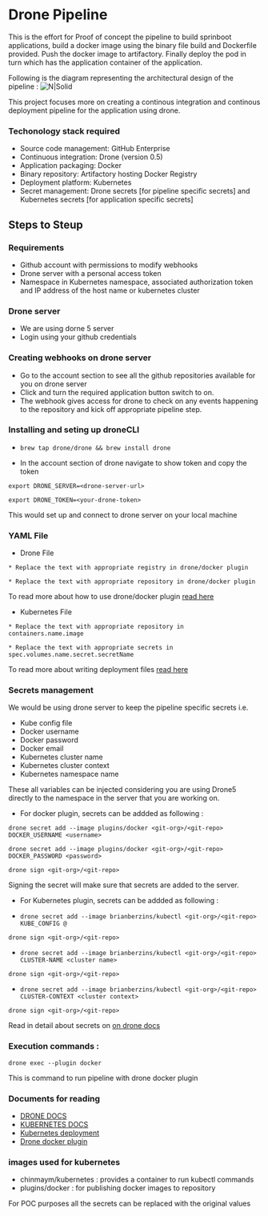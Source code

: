 
# Drone Pipeline 

This is the effort for Proof of concept the pipeline to build sprinboot applications, build a docker image using the binary 
file build and Dockerfile provided. Push the docker image to artifactory. Finally deploy the pod in turn which has the 
application container of the application.

Following is the diagram representing the architectural design of the pipeline :
![N|Solid](https://git.target.com/storage/user/5615/files/2c61f5f6-bffb-11e6-85c9-42410d2e8156)


This project focuses more on creating a continous integration and continous deployment pipeline for the application using drone.

### Techonology stack required
* Source code management: GitHub Enterprise
* Continuous integration: Drone (version 0.5)
* Application packaging: Docker
* Binary repository: Artifactory hosting Docker Registry
* Deployment platform: Kubernetes
* Secret management: Drone secrets [for pipeline specific secrets] and Kubernetes secrets [for application specific secrets]

## Steps to Steup

### Requirements
* Github account with permissions to modify webhooks
* Drone server with a personal access token
* Namespace in Kubernetes namespace, associated authorization token and IP address of the host name or kubernetes cluster 

### Drone server
* We are using dorne 5 server
* Login using your github credentials

### Creating webhooks on drone server
* Go to the account section to see all the github repositories available for you on drone server
* Click and turn the required application button switch to on.
* The webhook gives access for drone to check on any events happening to the repository and kick off appropriate pipeline step.

### Installing and seting up droneCLI 

* ```brew tap drone/drone && brew install drone```

* In the account section of drone navigate to show token and copy the token

```export DRONE_SERVER=<drone-server-url>```

```export DRONE_TOKEN=<your-drone-token>```

This would set up and connect to drone server on your local machine

### YAML File
* Drone File

```* Replace the text with appropriate registry in drone/docker plugin```

```* Replace the text with appropriate repository in drone/docker plugin```

To read more about how to use drone/docker plugin [read here](https://github.com/drone-plugins/drone-docker)

* Kubernetes File

```* Replace the text with appropriate repository in containers.name.image```

```* Replace the text with appropriate secrets in spec.volumes.name.secret.secretName```


To read more about writing deployment files [read here](http://kubernetes.io/docs/user-guide/deployments/)

### Secrets management

We would be using drone server to keep the pipeline specific secrets i.e.
* Kube config file
* Docker username
* Docker password
* Docker email
* Kubernetes cluster name
* Kubernetes cluster context
* Kubernetes namespace name

These all variables can be injected considering you are using Drone5 directly to the namespace in the server that you are working on.
* For docker plugin, secrets can be addded as following :

```drone secret add --image plugins/docker <git-org>/<git-repo> DOCKER_USERNAME <username>```

```drone secret add --image plugins/docker <git-org>/<git-repo> DOCKER_PASSWORD <password>```

```drone sign <git-org>/<git-repo>```

Signing the secret will make sure that secrets are added to the server.

* For Kubernetes plugin, secrets can be addded as following :

* ```drone secret add --image brianberzins/kubectl <git-org>/<git-repo> KUBE_CONFIG @```

```drone sign <git-org>/<git-repo>```

* ```drone secret add --image brianberzins/kubectl <git-org>/<git-repo> CLUSTER-NAME <cluster name>```

```drone sign <git-org>/<git-repo>```

* ```drone secret add --image brianberzins/kubectl <git-org>/<git-repo> CLUSTER-CONTEXT <cluster context> ```

```drone sign <git-org>/<git-repo>```

Read in detail about secrets on [on drone docs](http://readme.drone.io/usage/secrets/)

### Execution commands :
```drone exec --plugin docker```

This is command to run pipeline with drone docker plugin

### Documents for reading 
* [DRONE DOCS](http://readme.drone.io/setup/overview/)
* [KUBERNETES DOCS](http://kubernetes.io/docs/)
* [Kubernetes deployment ](http://kubernetes.io/docs/user-guide/deployments/)
* [Drone docker plugin](https://github.com/drone-plugins/drone-docker)

### images used for kubernetes
* chinmaym/kubernetes : provides a container to run kubectl commands
* plugins/docker : for publishing docker images to repository


For POC purposes all the secrets can be replaced with the original values
